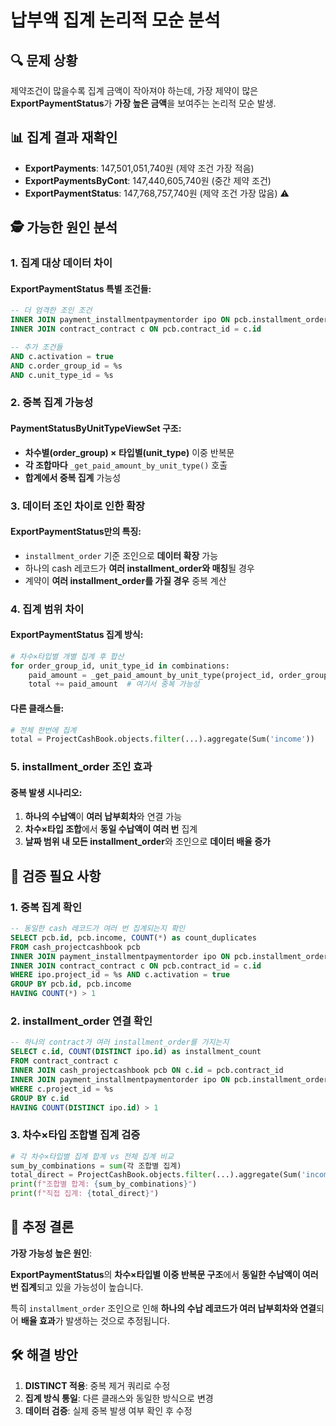 # 납부액 집계 논리적 모순 분석

## 🔍 문제 상황

제약조건이 많을수록 집계 금액이 작아져야 하는데, 가장 제약이 많은 **ExportPaymentStatus**가 **가장 높은 금액**을 보여주는 논리적 모순 발생.

## 📊 집계 결과 재확인

- **ExportPayments**: 147,501,051,740원 (제약 조건 가장 적음)
- **ExportPaymentsByCont**: 147,440,605,740원 (중간 제약 조건)
- **ExportPaymentStatus**: 147,768,757,740원 (제약 조건 가장 많음) ⚠️

## 🕵️ 가능한 원인 분석

### 1. **집계 대상 데이터 차이**

#### ExportPaymentStatus 특별 조건들:
```sql
-- 더 엄격한 조인 조건
INNER JOIN payment_installmentpaymentorder ipo ON pcb.installment_order_id = ipo.id
INNER JOIN contract_contract c ON pcb.contract_id = c.id

-- 추가 조건들
AND c.activation = true
AND c.order_group_id = %s
AND c.unit_type_id = %s
```

### 2. **중복 집계 가능성**

#### PaymentStatusByUnitTypeViewSet 구조:
- **차수별(order_group) × 타입별(unit_type)** 이중 반복문
- **각 조합마다** `_get_paid_amount_by_unit_type()` 호출
- **합계에서 중복 집계** 가능성

### 3. **데이터 조인 차이로 인한 확장**

#### ExportPaymentStatus만의 특징:
- `installment_order` 기준 조인으로 **데이터 확장** 가능
- 하나의 cash 레코드가 **여러 installment_order와 매칭**될 경우
- 계약이 **여러 installment_order를 가질 경우** 중복 계산

### 4. **집계 범위 차이**

#### ExportPaymentStatus 집계 방식:
```python
# 차수×타입별 개별 집계 후 합산
for order_group_id, unit_type_id in combinations:
    paid_amount = _get_paid_amount_by_unit_type(project_id, order_group_id, unit_type_id, date)
    total += paid_amount  # 여기서 중복 가능성
```

#### 다른 클래스들:
```python
# 전체 한번에 집계
total = ProjectCashBook.objects.filter(...).aggregate(Sum('income'))
```

### 5. **installment_order 조인 효과**

#### 중복 발생 시나리오:
1. **하나의 수납액**이 **여러 납부회차**와 연결 가능
2. **차수×타입 조합**에서 **동일 수납액이 여러 번** 집계
3. **날짜 범위 내 모든 installment_order**와 조인으로 **데이터 배율 증가**

## 🔬 검증 필요 사항

### 1. **중복 집계 확인**
```sql
-- 동일한 cash 레코드가 여러 번 집계되는지 확인
SELECT pcb.id, pcb.income, COUNT(*) as count_duplicates
FROM cash_projectcashbook pcb
INNER JOIN payment_installmentpaymentorder ipo ON pcb.installment_order_id = ipo.id
INNER JOIN contract_contract c ON pcb.contract_id = c.id
WHERE ipo.project_id = %s AND c.activation = true
GROUP BY pcb.id, pcb.income
HAVING COUNT(*) > 1
```

### 2. **installment_order 연결 확인**
```sql
-- 하나의 contract가 여러 installment_order를 가지는지
SELECT c.id, COUNT(DISTINCT ipo.id) as installment_count
FROM contract_contract c
INNER JOIN cash_projectcashbook pcb ON c.id = pcb.contract_id
INNER JOIN payment_installmentpaymentorder ipo ON pcb.installment_order_id = ipo.id
WHERE c.project_id = %s
GROUP BY c.id
HAVING COUNT(DISTINCT ipo.id) > 1
```

### 3. **차수×타입 조합별 집계 검증**
```python
# 각 차수×타입별 집계 합계 vs 전체 집계 비교
sum_by_combinations = sum(각 조합별 집계)
total_direct = ProjectCashBook.objects.filter(...).aggregate(Sum('income'))
print(f"조합별 합계: {sum_by_combinations}")
print(f"직접 집계: {total_direct}")
```

## 🎯 추정 결론

**가장 가능성 높은 원인**:

**ExportPaymentStatus**의 **차수×타입별 이중 반복문 구조**에서 **동일한 수납액이 여러 번 집계**되고 있을 가능성이 높습니다.

특히 `installment_order` 조인으로 인해 **하나의 수납 레코드가 여러 납부회차와 연결**되어 **배율 효과**가 발생하는 것으로 추정됩니다.

## 🛠️ 해결 방안

1. **DISTINCT 적용**: 중복 제거 쿼리로 수정
2. **집계 방식 통일**: 다른 클래스와 동일한 방식으로 변경
3. **데이터 검증**: 실제 중복 발생 여부 확인 후 수정